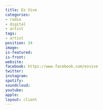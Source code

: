 ```yaml
---
title: Es Vive
categories:
- radio
- digital
- artist
tags:
- artist
position: 24
image: 
is-featured: 
is-front: 
website: 
facebook: https://www.facebook.com/esvive
twitter: 
instagram: 
spotify: 
soundcloud: 
youtube: 
apple: 
layout: client
---
```


